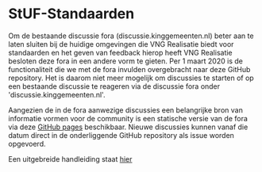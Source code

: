# StUF-Standaarden

Om de bestaande discussie fora (discussie.kinggemeenten.nl) beter aan te laten sluiten bij de huidige omgevingen die VNG Realisatie biedt voor standaarden en het geven van feedback hierop heeft VNG Realisatie besloten deze fora in een andere vorm te gieten. Per 1 maart 2020 is de functionaliteit die we met de fora invulden overgebracht naar deze GitHub repository. Het is daarom niet meer mogelijk om discussies te starten of op een bestaande discussie te reageren via de discussie fora onder 'discussie.kinggemeenten.nl'.

Aangezien de in de fora aanwezige discussies een belangrijke bron van informatie vormen voor de community is een statische versie van de fora via deze [GitHub pages](https://vng-realisatie.github.io/StUF-Standaarden/index.html) beschikbaar. Nieuwe discussies kunnen vanaf die datum direct in de onderliggende GitHub repository als issue worden opgevoerd.

Een uitgebreide handleiding staat [hier](docs/Handleiding%20Discusieforum%20StUF%20Standaard.pdf)
